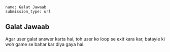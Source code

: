 ```ngMeta
name: Galat Jawaab
submission_type: url
```

## Galat Jawaab
Agar user galat answer karta hai, toh user ko loop se exit kara kar, batayie ki woh game se bahar kar diya gaya hai.